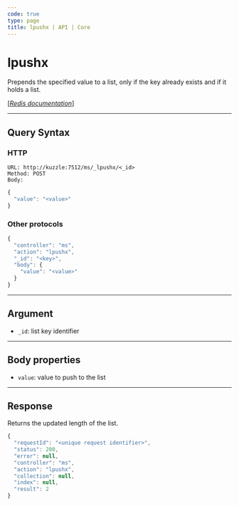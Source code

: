 ```yaml
---
code: true
type: page
title: lpushx | API | Core
---
```


# lpushx



Prepends the specified value to a list, only if the key already exists and if it holds a list.

[[_Redis documentation_]](https://redis.io/commands/lpushx)

---

## Query Syntax

### HTTP

```http
URL: http://kuzzle:7512/ms/_lpushx/<_id>
Method: POST
Body:
```

```js
{
  "value": "<value>"
}
```

### Other protocols

```js
{
  "controller": "ms",
  "action": "lpushx",
  "_id": "<key>",
  "body": {
    "value": "<value>"
  }
}
```

---

## Argument

- `_id`: list key identifier

---

## Body properties

- `value`: value to push to the list

---

## Response

Returns the updated length of the list.

```js
{
  "requestId": "<unique request identifier>",
  "status": 200,
  "error": null,
  "controller": "ms",
  "action": "lpushx",
  "collection": null,
  "index": null,
  "result": 2
}
```
